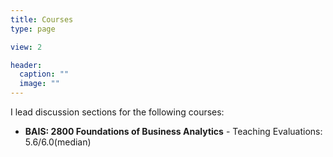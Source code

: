 ```yaml
---
title: Courses
type: page

view: 2

header:
  caption: ""
  image: ""
---
```


I lead discussion sections for the following courses:

- **BAIS: 2800 Foundations of Business Analytics** - 
    Teaching Evaluations: 5.6/6.0(median)
